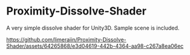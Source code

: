 # Proximity-Dissolve-Shader
A very simple dissolve shader for Unity3D. 
Sample scene is included.


https://github.com/limeraiin/Proximity-Dissolve-Shader/assets/64265868/e3d04619-442b-4364-aa98-c267a8ea06ec

